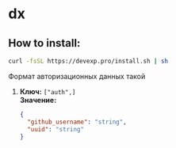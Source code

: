 # dx

## How to install:

```sh
curl -fsSL https://devexp.pro/install.sh | sh
```

Формат авторизационных данных такой

1. **Ключ:** `["auth",`<sessionId>`]`\
   **Значение:**
   ```json
   {
     "github_username": "string",
     "uuid": "string"
   }
   ```

